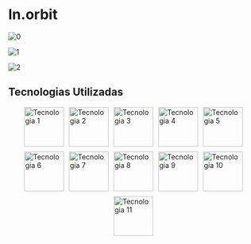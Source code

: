 # In.orbit

![0](https://github.com/user-attachments/assets/93006923-7ba7-4e1d-bcfa-2d8bc59a6dee)

![1](https://github.com/user-attachments/assets/4a91b626-457f-47b0-ba6b-a89a730cce13)

![2](https://github.com/user-attachments/assets/fb1f2959-bdcb-4570-bc40-1c9dc7e8eb17)

## Tecnologias Utilizadas

<div style="display: flex; flex-wrap: wrap; gap: 10px; justify-content: center;">
  <img src="https://user-images.githubusercontent.com/25181517/192109061-e138ca71-337c-4019-8d42-4792fdaa7128.png" alt="Tecnologia 1" width="80" height="80">
  <img src="https://user-images.githubusercontent.com/25181517/202896760-337261ed-ee92-4979-84c4-d4b829c7355d.png" alt="Tecnologia 2" width="80" height="80">
  <img src="https://user-images.githubusercontent.com/25181517/183897015-94a058a6-b86e-4e42-a37f-bf92061753e5.png" alt="Tecnologia 3" width="80" height="80">
  <img src="https://user-images.githubusercontent.com/25181517/183890598-19a0ac2d-e88a-4005-a8df-1ee36782fde1.png" alt="Tecnologia 4" width="80" height="80">
  <img src="https://user-images.githubusercontent.com/25181517/121401671-49102800-c959-11eb-9f6f-74d49a5e1774.png" alt="Tecnologia 5" width="80" height="80">
  <img src="https://user-images.githubusercontent.com/25181517/183568594-85e280a7-0d7e-4d1a-9028-c8c2209e073c.png" alt="Tecnologia 6" width="80" height="80">
  <img src="https://user-images.githubusercontent.com/46967826/235814699-7bf7e5ce-19d1-469b-9efe-fe89412349d8.png" alt="Tecnologia 7" width="80" height="80">
  <img src="https://github.com/user-attachments/assets/a3e40bf1-82d5-4907-b3bd-10d2eb4b00f5" alt="Tecnologia 8" width="80" height="80">
  <img src="https://github-production-user-asset-6210df.s3.amazonaws.com/62091613/261395532-b40892ef-efb8-4b0e-a6b5-d1cfc2f3fc35.png" alt="Tecnologia 9" width="80" height="80">
  <img src="https://user-images.githubusercontent.com/25181517/117208740-bfb78400-adf5-11eb-97bb-09072b6bedfc.png" alt="Tecnologia 10" width="80" height="80">
  <img src="https://user-images.githubusercontent.com/25181517/117207330-263ba280-adf4-11eb-9b97-0ac5b40bc3be.png" alt="Tecnologia 11" width="80" height="80">
</div>

